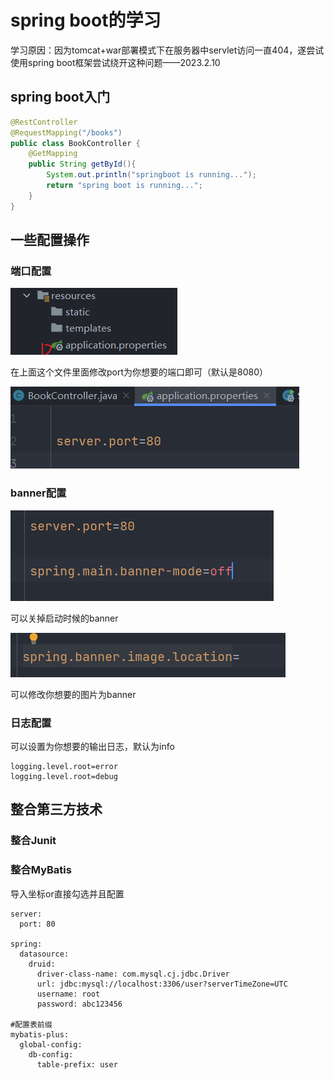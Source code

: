 # spring boot的学习

学习原因：因为tomcat+war部署模式下在服务器中servlet访问一直404，遂尝试使用spring boot框架尝试绕开这种问题——2023.2.10



## spring boot入门

```java
@RestController
@RequestMapping("/books")
public class BookController {
    @GetMapping
    public String getById(){
        System.out.println("springboot is running...");
        return "spring boot is running...";
    }
}
```



## 一些配置操作



### 端口配置

![image-20230210151619659](images/image-20230210151619659.png)

在上面这个文件里面修改port为你想要的端口即可（默认是8080）

![image-20230210151732656](images/image-20230210151732656.png)





### banner配置

![image-20230210151940893](images/image-20230210151940893.png)

可以关掉启动时候的banner

![image-20230210152133033](images/image-20230210152133033.png)

可以修改你想要的图片为banner



### 日志配置

可以设置为你想要的输出日志，默认为info

```properties
logging.level.root=error
logging.level.root=debug
```



## 整合第三方技术



### 整合Junit



### 整合MyBatis

导入坐标or直接勾选并且配置

```properties
server:
  port: 80

spring:
  datasource:
    druid:
      driver-class-name: com.mysql.cj.jdbc.Driver
      url: jdbc:mysql://localhost:3306/user?serverTimeZone=UTC
      username: root
      password: abc123456

#配置表前缀
mybatis-plus:
  global-config:
    db-config:
      table-prefix: user
```